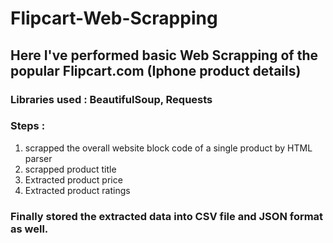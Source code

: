 # Flipcart-Web-Scrapping

## Here I've performed basic Web Scrapping of the popular Flipcart.com (Iphone product details)
### Libraries used : BeautifulSoup, Requests

### Steps :
1. scrapped the overall website block code of a single product by HTML parser
2. scrapped product title
3. Extracted product price
4. Extracted product ratings

### Finally stored the extracted data into CSV file and JSON format as well.
